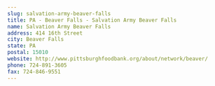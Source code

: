```yaml
---
slug: salvation-army-beaver-falls
title: PA - Beaver Falls - Salvation Army Beaver Falls
name: Salvation Army Beaver Falls
address: 414 16th Street
city: Beaver Falls
state: PA
postal: 15010
website: http://www.pittsburghfoodbank.org/about/network/beaver/
phone: 724-891-3605
fax: 724-846-9551
---
```

